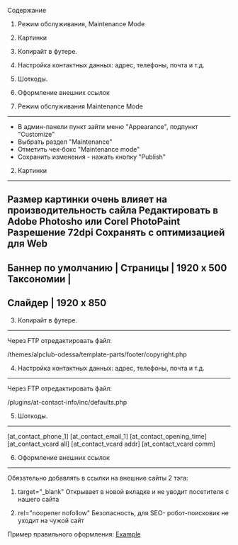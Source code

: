 Содержание
1. Режим обслуживания, Maintenance Mode 
2. Картинки
3. Копирайт в футере.
4. Настройка контактных данных: адрес, телефоны, почта и т.д.
5. Шоткоды.
6. Оформление внешних ссылок

1. Режим обслуживания Maintenance Mode 
-----------------------------------------------------------------
- В админ-панели пункт зайти меню "Appearance", подпункт "Customize"
- Выбрать раздел "Maintenance"
- Отметить чек-бокс "Maintenance mode"
- Сохранить изменения - нажать кнопку "Publish"

2. Картинки
-----------------------------------------------------------------
Размер картинки очень влияет на производительность сайла
Редактировать в Adobe Photosho или Corel PhotoPaint
Разрешение 72dpi
Сохранять с оптимизацией для Web
--------------------------------------------------
Баннер по умолчанию |
Страницы            |  1920 x 500  
Таксономии          | 
--------------------------------------------------
Слайдер             |  1920 x 850
--------------------------------------------------


3. Копирайт в футере.
-----------------------------------------------------------------
Через FTP отредактировать файл:

/themes/alpclub-odessa/template-parts/footer/copyright.php


4. Настройка контактных данных: адрес, телефоны, почта и т.д.
-----------------------------------------------------------------
Через FTP отредактировать файл:

/plugins/at-contact-info/inc/defaults.php


5. Шоткоды.
-----------------------------------------------------------------
[at_contact_phone_1]
[at_contact_email_1]
[at_contact_opening_time]
[at_contact_vcard all]
[at_contact_vcard addr]
[at_contact_vcard comm]


6. Оформление внешних ссылок
-----------------------------------------------------------------
Обязательно добавлять в ссылки на внешние сайты 2 тэга:

1) target="_blank" 
Открывает в новой вкладке и не уводит посетителя с нашего сайта

2) rel="noopener nofollow"
Безопасность, для SEO- робот-поисковик не уходит на чужой сайт

Пример правильного оформления:
<a target="_blank" rel="noopener nofollow" href="http:\\example.com">Example</a>
